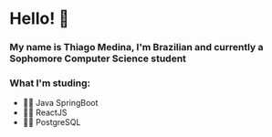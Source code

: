 # Hello! :wave:

### My name is Thiago Medina, I'm Brazilian and currently a Sophomore Computer Science student

### What I'm studing:
- :man_technologist: Java SpringBoot
- :man_technologist: ReactJS
- :man_technologist: PostgreSQL